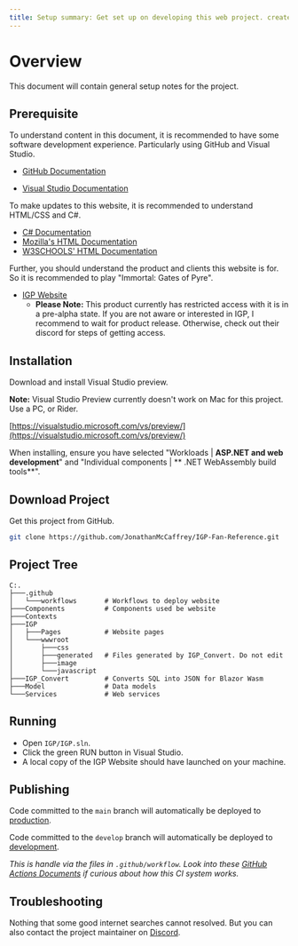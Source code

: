 ```yaml
---
title: Setup summary: Get set up on developing this web project. created_date: 3/30/2022 updated_date: 4/7/2022
---
```


# Overview

This document will contain general setup notes for the project.

## Prerequisite

To understand content in this document, it is recommended to have some software development experience. Particularly
using GitHub and Visual Studio.

- [GitHub Documentation](https://docs.github.com/en/get-started)

- [Visual Studio Documentation](https://visualstudio.microsoft.com/vs/getting-started/)

To make updates to this website, it is recommended to understand HTML/CSS and C#.

- [C# Documentation](https://docs.microsoft.com/en-us/dotnet/csharp/)
- [Mozilla's HTML Documentation](https://developer.mozilla.org/en-US/docs/Learn/HTML/Introduction_to_HTML/Getting_started)
- [W3SCHOOLS' HTML Documentation](https://www.w3schools.com/html/)

Further, you should understand the product and clients this website is for. So it is recommended to play "Immortal:
Gates of Pyre".

- [IGP Website](https://gatesofpyre.com/)
    - **Please Note:** This product currently has restricted access with it is in a pre-alpha state. If you are not
      aware or interested in IGP, I recommend to wait for product release. Otherwise, check out their discord for steps
      of getting access.

## Installation

Download and install Visual Studio preview.

**Note:** Visual Studio Preview currently doesn't work on Mac for this project. Use a PC, or Rider.

[https://visualstudio.microsoft.com/vs/preview/](https://visualstudio.microsoft.com/vs/preview/)

When installing, ensure you have selected "Workloads | **ASP.NET and web development**" and "Individual components | **
.NET WebAssembly build tools**".

## Download Project

Get this project from GitHub.

```bash
git clone https://github.com/JonathanMcCaffrey/IGP-Fan-Reference.git
```

## Project Tree

```
C:.
├───.github
│   └───workflows       # Workflows to deploy website
├───Components          # Components used be website
├───Contexts
├───IGP
│   ├───Pages           # Website pages
│   └───wwwroot
│       ├───css
│       ├───generated   # Files generated by IGP_Convert. Do not edit
│       ├───image
│       └───javascript
├───IGP_Convert         # Converts SQL into JSON for Blazor Wasm
├───Model               # Data models
└───Services            # Web services
```

## Running

- Open `IGP/IGP.sln`.
- Click the green RUN button in Visual Studio.
- A local copy of the IGP Website should have launched on your machine.

## Publishing

Code committed to the `main` branch will automatically be deployed to [production](https://www.igpfanreference.com/).

Code committed to the `develop` branch will automatically be deployed
to [development](https://calm-mud-04916b210.1.azurestaticapps.net/).

_This is handle via the files in `.github/workflow`. Look into
these [GitHub Actions Documents](https://docs.github.com/en/actions) if curious about how this CI system works._

## Troubleshooting

Nothing that some good internet searches cannot resolved. But you can also contact the project maintainer
on [Discord](https://discord.gg/uMq8bMGeeN).